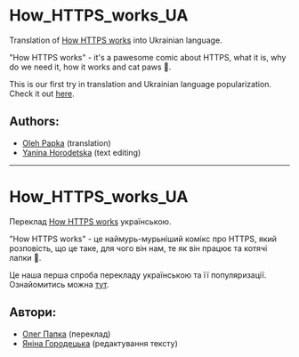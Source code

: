 # How_HTTPS_works_UA

Translation of [How HTTPS works](https://howhttps.works/) into Ukrainian language.

"How HTTPS works" - it's a pawesome comic about HTTPS, what it is, why do we need it, how it works and cat paws 🐾.

This is our first try in translation and Ukrainian language popularization.  
Check it out [here](https://howhttps.works/uk/).


## Authors:

- [Oleh Papka](https://github.com/OlegPapka2) (translation)
- [Yanina Horodetska](https://github.com/YanaHor) (text editing)

---

# How_HTTPS_works_UA

Переклад [How HTTPS works](https://howhttps.works/) українською.

"How HTTPS works" - це наймурь-мурьніший комікс про HTTPS, який розповість, що це таке, для чого він нам, те як він працює та котячі лапки 🐾.

Це наша перша спроба перекладу українською та її популяризації.  
Ознайомитись можна [тут](https://howhttps.works/uk/).


## Автори:

- [Олег Папка](https://github.com/OlegPapka2) (переклад)
- [Яніна Городецька](https://github.com/YanaHor) (редактування тексту)